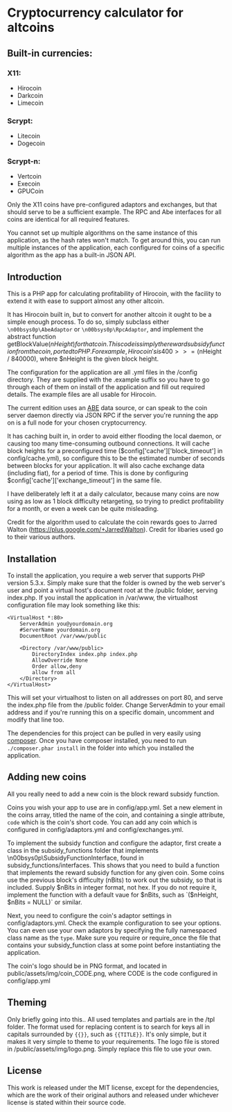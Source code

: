 # Cryptocurrency calculator for altcoins

## Built-in currencies:
### X11:
 * Hirocoin
 * Darkcoin
 * Limecoin

### Scrypt:
 * Litecoin
 * Dogecoin

### Scrypt-n:
 * Vertcoin
 * Execoin
 * GPUCoin

Only the X11 coins have pre-configured adaptors and exchanges, but that should serve to be a sufficient example. The RPC and Abe interfaces for all coins are identical for all required features.

You cannot set up multiple algorithms on the same instance of this application, as the hash rates won't match. To get around this, you can run multiple instances of the application, each configured for coins of a specific algorithm as the app has a built-in JSON API.

## Introduction

This is a PHP app for calculating profitability of Hirocoin, with the facility to extend it with ease to support almost any other altcoin.

It has Hirocoin built in, but to convert for another altcoin it ought to be a simple enough process. To do so, simply subclass either `\n00bsys0p\AbeAdaptor` or `\n00bsys0p\RpcAdaptor`, and implement the abstract function getBlockValue($nHeight) for that coin. This code is simply the reward subsidy function from the coin, ported to PHP. For example, Hirocoin's is 400 >>= ($nHeight / 840000), where $nHeight is the given block height.

The configuration for the application are all .yml files in the /config directory. They are supplied with the .example suffix so you have to go through each of them on install of the application and fill out required details. The example files are all usable for Hirocoin.

The current edition uses an [ABE](https://github.com/bitcoin-abe/bitcoin-abe) data source, or can speak to the coin server daemon directly via JSON RPC if the server you're running the app on is a full node for your chosen cryptocurrency.

It has caching built in, in order to avoid either flooding the local daemon, or causing too many time-consuming outbound connections. It will cache block heights for a preconfigured time ($config['cache']['block_timeout'] in config/cache.yml), so configure this to be the estimated number of seconds between blocks for your application. It will also cache exchange data (including fiat), for a period of time. This is done by configuring $config['cache']['exchange_timeout'] in the same file.

I have deliberately left it at a daily calculator, because many coins are now using as low as 1 block difficulty retargeting, so trying to predict profitability for a month, or even a week can be quite misleading.

Credit for the algorithm used to calculate the coin rewards goes to Jarred Walton (https://plus.google.com/+JarredWalton). Credit for libaries used go to their various authors.

## Installation

To install the application, you require a web server that supports PHP version 5.3.x. Simply make sure that the folder is owned by the web server's user and point a virtual host's document root at the /public folder, serving index.php. If you install the application in /var/www, the virtualhost configuration file may look something like this:

```
<VirtualHost *:80>
    ServerAdmin you@yourdomain.org
    #ServerName yourdomain.org
    DocumentRoot /var/www/public

    <Directory /var/www/public>
        DirectoryIndex index.php index.php
        AllowOverride None
        Order allow,deny
        allow from all
    </Directory>
</VirtualHost>
```

This will set your virtualhost to listen on all addresses on port 80, and serve the index.php file from the /public folder. Change ServerAdmin to your email address and if you're running this on a specific domain, uncomment and modify that line too.

The dependencies for this project can be pulled in very easily using [composer](https://getcomposer.org/). Once you have composer installed, you need to run `./composer.phar install` in the folder into which you installed the application.

## Adding new coins
All you really need to add a new coin is the block reward subsidy function.

Coins you wish your app to use are in config/app.yml. Set a new element in the coins array, titled the name of the coin, and containing a single attribute, `code` which is the coin's short code. You can add any coin which is configured in config/adaptors.yml and config/exchanges.yml.

To implement the subsidy function and configure the adaptor, first create a class in the subsidy_functions folder that implements \n00bsys0p\SubsidyFunctionInterface, found in subsidy_functions/interfaces. This shows that you need to build a function that implements the reward subsidy function for any given coin. Some coins use the previous block's difficulty (nBits) to work out the subsidy, so that is included. Supply $nBits in integer format, not hex. If you do not require it, implement the function with a default vaue for $nBits, such as `($nHeight, $nBits = NULL)` or similar.

Next, you need to configure the coin's adaptor settings in config/adaptors.yml. Check the example configuration to see your options. You can even use your own adaptors by specifying the fully namespaced class name as the `type`. Make sure you require or require_once the file that contains your subsidy_function class at some point before instantiating the application.

The coin's logo should be in PNG format, and located in public/assets/img/coin_CODE.png, where CODE is the code configured in config/app.yml

## Theming

Only briefly going into this.. All used templates and partials are in the /tpl folder. The format used for replacing content is to search for keys all in capitals surrounded by `{{}}`, such as `{{TITLE}}`. It's only simple, but it makes it very simple to theme to your requirements. The logo file is stored in /public/assets/img/logo.png. Simply replace this file to use your own.

## License

This work is released under the MIT license, except for the dependencies, which are the work of their original authors and released under whichever license is stated within their source code.
